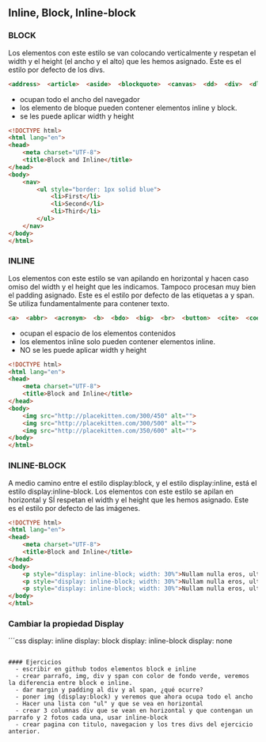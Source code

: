## Inline, Block, Inline-block



### BLOCK
Los elementos con este estilo se van colocando verticalmente y respetan el width y el height (el ancho y el alto) que les hemos asignado. Este es el estilo por defecto de los divs.
```html
<address>  <article>  <aside>  <blockquote>  <canvas>  <dd>  <div>  <dl>  <dt>  <fieldset>  <figcaption>  <figure>  <footer>  <form>  <h1>  -<h6>  <header>  <hr>  <li>  <main>  <nav>  <noscript>  <ol>  <output>  <p>  <pre>  <section>  <table>  <tfoot>  <ul>  <video>  
```
- ocupan todo el ancho del navegador
- los elemento de bloque pueden contener elementos inline y block.
- se les puede aplicar width y height
```html
<!DOCTYPE html>
<html lang="en">
<head>
    <meta charset="UTF-8">
    <title>Block and Inline</title>
</head>
<body>
    <nav>
        <ul style="border: 1px solid blue">
            <li>First</li>
            <li>Second</li>
            <li>Third</li>
        </ul>
    </nav>
</body>
</html>
```

### INLINE
Los elementos con este estilo se van apilando en horizontal y hacen caso omiso del width y el height que les indicamos. Tampoco procesan muy bien el padding asignado. Este es el estilo por defecto de las etiquetas a y span. Se utiliza fundamentalmente para contener texto.
```html
<a>  <abbr>  <acronym>  <b>  <bdo>  <big>  <br>  <button>  <cite>  <code>  <dfn>  <em>  <i>  <img>  <input>  <kbd>  <label>  <map>  <object>  <q>  <samp>  <script>  <select>  <small>  <span>  <strong>  <sub>  <sup>  <textarea>  <time>  <tt>  <var>  
```
- ocupan el espacio de los elementos contenidos
- los elementos inline solo pueden contener elementos inline.
- NO se les puede aplicar width y height
```html
<!DOCTYPE html>
<html lang="en">
<head>
    <meta charset="UTF-8">
    <title>Block and Inline</title>
</head>
<body>
    <img src="http://placekitten.com/300/450" alt="">
    <img src="http://placekitten.com/300/500" alt="">
    <img src="http://placekitten.com/350/600" alt="">
</body>
</html>
```

### INLINE-BLOCK
A medio camino entre el estilo display:block, y el estilo display:inline, está el estilo display:inline-block. Los elementos con este estilo se apilan en horizontal y SÍ respetan el width y el height que les hemos asignado. Este es el estilo por defecto de las imágenes.

```html
<!DOCTYPE html>
<html lang="en">
<head>
    <meta charset="UTF-8">
    <title>Block and Inline</title>
</head>
<body>
    <p style="display: inline-block; width: 30%">Nullam nulla eros, ultricies sit amet, nonummy id, imperdiet feugiat, pede. Nullam nulla eros, ultricies sit amet, nonummy id, imperdiet feugiat, pede. Nullam nulla eros, ultricies sit amet, nonummy id, imperdiet feugiat, pede. Nullam nulla eros, ultricies sit amet, nonummy id, imperdiet feugiat, pede.</p>
    <p style="display: inline-block; width: 30%">Nullam nulla eros, ultricies sit amet, nonummy id, imperdiet feugiat, pede. Nullam nulla eros, ultricies sit amet, nonummy id, imperdiet feugiat, pede.</p>
    <p style="display: inline-block; width: 30%">Nullam nulla eros, ultricies sit amet, nonummy id, imperdiet feugiat, pede. Nullam nulla eros, ultricies sit amet, nonummy id, imperdiet feugiat, pede. Nullam nulla eros, ultricies sit amet, nonummy id, imperdiet feugiat, pede. Nullam nulla eros, ultricies sit amet, nonummy id, imperdiet feugiat, pede. Nullam nulla eros, ultricies sit amet, nonummy id, imperdiet feugiat, pede. Nullam nulla eros, ultricies sit amet, nonummy id, imperdiet feugiat, pede.</p>
</body>
</html>
```

### Cambiar la propiedad Display
´´´css
display: inline
display: block
display: inline-block
display: none
```

#### Ejercicios
  - escribir en github todos elementos block e inline
  - crear parrafo, img, div y span con color de fondo verde, veremos la diferencia entre block e inline.
  - dar margin y padding al div y al span, ¿qué ocurre?
  - poner img (display:block) y veremos que ahora ocupa todo el ancho
  - Hacer una lista con "ul" y que se vea en horizontal
  - crear 3 columnas div que se vean en horizontal y que contengan un parrafo y 2 fotos cada una, usar inline-block
  - crear pagina con titulo, navegacion y los tres divs del ejercicio anterior.
  




